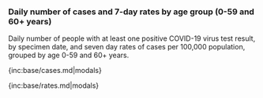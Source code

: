 ### Daily number of cases and 7-day rates by age group (0-59 and 60+ years) 

Daily number of people with at least one positive COVID-19 virus test result, by specimen date, and seven day rates of cases per 100,000 population, grouped by age 0-59 and 60+ years.

{inc:base/cases.md|modals}

{inc:base/rates.md|modals}
